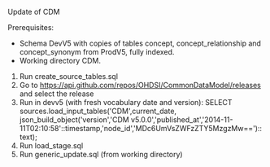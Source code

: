 Update of CDM

Prerequisites:
- Schema DevV5 with copies of tables concept, concept_relationship and concept_synonym from ProdV5, fully indexed.
- Working directory CDM.

1. Run create_source_tables.sql
2. Go to https://api.github.com/repos/OHDSI/CommonDataModel/releases and select the release
3. Run in devv5 (with fresh vocabulary date and version): SELECT sources.load_input_tables('CDM',current_date, json_build_object('version','CDM v5.0.0','published_at','2014-11-11T02:10:58'::timestamp,'node_id','MDc6UmVsZWFzZTY5MzgzMw==')::text);
4. Run load_stage.sql
5. Run generic_update.sql (from working directory)